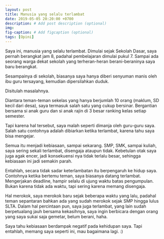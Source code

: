 ```yaml
---
layout: post
title: Manusia yang selalu terlambat
date: 2019-05-05 20:20:00 +0700
description: # Add post description (optional)
img: 
fig-caption: # Add figcaption (optional)
tags: [Opini]
---
```


Saya ini, manusia yang selalu terlambat. 
Dimulai sejak Sekolah Dasar, saya pernah berangkat jam 8, padahal pembelajaran dimulai pukul 7. Sampai ada seorang warga dekat sekolah yang terheran-heran berani-beraninya saya baru berangkat.

Sesampainya di sekolah, biasanya saya hanya diberi senyuman manis oleh ibu guru tersayang, kemudian dipersilahkan duduk.

Disitulah masalahnya.

Diantara teman-teman sekelas yang hanya berjumlah 10 orang (maklum, SD kecil dari desa), saya termasuk salah satu yang cukup bersinar. Bergantian bersama si anak guru dan si anak rajin di 3 besar ranking kelas setiap semester.

Tapi karena hal tersebut, saya malah seperti dimanja oleh guru-guru saya. Salah satu contohnya adalah dibiarkan ketika terlambat, karena tahu saya bisa mengejar.

Semua itu menjadi kebiasaan, sampai sekarang. SMP, SMK, sampai kuliah, saya sering sekali terlambat, disengaja ataupun tidak. Kebetulan otak saya juga agak encer, jadi konsekuensi nya tidak terlalu besar, sehingga kebiasaan ini jadi semakin parah.

Entahlah, secara tidak sadar keterlambatan itu berpengaruh ke hidup saya. Contohnya ketika bertemu teman, saya biasanya datang terlambat. Mengerjakan deadline, hampir selalu di ujung waktu batas pengumpulan. Bukan karena tidak ada waktu, tapi sering karena memang disengaja.

Hal merokok, saya merokok baru sejak beberapa waktu yang lalu, padahal teman sepantaran bahkan ada yang sudah merokok sejak SMP hingga lulus SLTA. Dalam hal percintaan pun, saya juga terlambat, yang lain sudah berpetualang jauh bersama kekasihnya, saya ingin berbicara dengan orang yang saya sukai saja gemetar, belum berani, haha.

Saya tahu kebiasaan berdampak negatif pada kehidupan saya. Tapi entahlah, memang saya seperti ini, mau bagaimana lagi. :)
